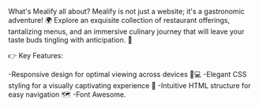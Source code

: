 What's Mealify all about?
Mealify is not just a website; it's a gastronomic adventure! 
🌍 Explore an exquisite collection of restaurant offerings, tantalizing menus, and an immersive culinary journey that will leave your taste buds tingling with anticipation. 🤤

👉 Key Features:

-Responsive design for optimal viewing across devices 📱💻
-Elegant CSS styling for a visually captivating experience 🎨
-Intuitive HTML structure for easy navigation 🗺️
-Font Awesome. 
